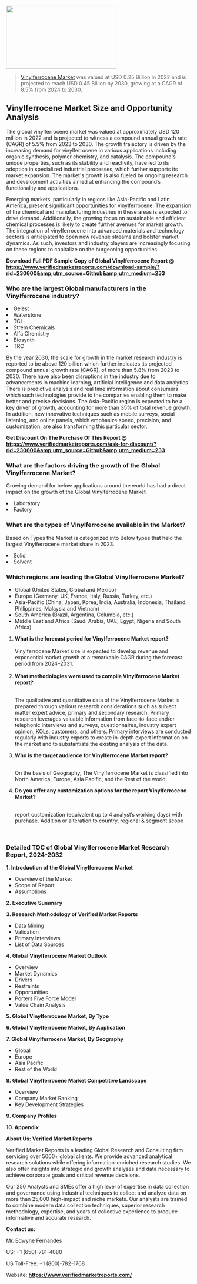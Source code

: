 <img src="https://ffe5etoiles.com/wp-content/uploads/2024/12/MST1-300x171.png" alt="" width="300" height="171" class="alignnone size-medium wp-image-20088" /><blockquote><p><p><a href="https://www.verifiedmarketreports.com/download-sample/?rid=230600&utm_source=Github&utm_medium=233" target="_blank">Vinylferrocene Market</a> was valued at USD 0.25 Billion in 2022 and is projected to reach USD 0.45 Billion by 2030, growing at a CAGR of 8.5% from 2024 to 2030.</p></blockquote><p><h2>Vinylferrocene Market Size and Opportunity Analysis</h2><p>The global vinylferrocene market was valued at approximately USD 120 million in 2022 and is projected to witness a compound annual growth rate (CAGR) of 5.5% from 2023 to 2030. The growth trajectory is driven by the increasing demand for vinylferrocene in various applications including organic synthesis, polymer chemistry, and catalysis. The compound's unique properties, such as its stability and reactivity, have led to its adoption in specialized industrial processes, which further supports its market expansion. The market's growth is also fueled by ongoing research and development activities aimed at enhancing the compound’s functionality and applications.</p><p>Emerging markets, particularly in regions like Asia-Pacific and Latin America, present significant opportunities for vinylferrocene. The expansion of the chemical and manufacturing industries in these areas is expected to drive demand. Additionally, the growing focus on sustainable and efficient chemical processes is likely to create further avenues for market growth. The integration of vinylferrocene into advanced materials and technology sectors is anticipated to open new revenue streams and bolster market dynamics. As such, investors and industry players are increasingly focusing on these regions to capitalize on the burgeoning opportunities.</p></p><p class=""><strong>Download Full PDF Sample Copy of Global Vinylferrocene Report @ <a href="https://www.verifiedmarketreports.com/download-sample/?rid=230600&amp;utm_source=Github&amp;utm_medium=233" target="_blank">https://www.verifiedmarketreports.com/download-sample/?rid=230600&amp;utm_source=Github&amp;utm_medium=233</a></strong></p><h3 id="" class="">Who are the largest Global manufacturers in the Vinylferrocene industry?</h3><p><li>Gelest</li><li> Waterstone</li><li> TCI</li><li> Strem Chemicals</li><li> Alfa Chemistry</li><li> Biosynth</li><li> TRC</li></p><div class=""><div class="" dir="" data-message-author-role="" data-message-id="" data-message-model-slug=""><div class=""><div class=""><div class=""><div class="" dir="" data-message-author-role="" data-message-id="" data-message-model-slug=""><div class=""><div class=""><p>By the year 2030, the scale for growth in the market research industry is reported to be above 120 billion which further indicates its projected compound annual growth rate (CAGR), of more than 5.8% from 2023 to 2030. There have also been disruptions in the industry due to advancements in machine learning, artificial intelligence and data analytics There is predictive analysis and real time information about consumers which such technologies provide to the companies enabling them to make better and precise decisions. The Asia-Pacific region is expected to be a key driver of growth, accounting for more than 35% of total revenue growth. In addition, new innovative techniques such as mobile surveys, social listening, and online panels, which emphasize speed, precision, and customization, are also transforming this particular sector.</p><p><strong>Get Discount On The Purchase Of This Report @&nbsp; <a href="https://www.verifiedmarketreports.com/ask-for-discount/?rid=230600&amp;utm_source=Github&amp;utm_medium=233" target="_blank">https://www.verifiedmarketreports.com/ask-for-discount/?rid=230600&amp;utm_source=Github&amp;utm_medium=233</a></strong></p></div></div></div></div></div></div></div></div><h3 id="" class="">What are the factors driving the growth of the Global Vinylferrocene Market?</h3><p id="" class="">Growing demand for below applications around the world has had a direct impact on the growth of the Global Vinylferrocene Market</p><p id="" class=""><li>Laboratory</li><li> Factory</li></p><h3 id="" class="">What are the types of Vinylferrocene available in the Market?</h3><p id="" class="">Based on Types the Market is categorized into Below types that held the largest Vinylferrocene market share In 2023.</p><p id="" class=""><li>Solid</li><li> Solvent</li></p><h3 id="" class="">Which regions are leading the Global Vinylferrocene Market?</h3><ul><li>Global (United States, Global and Mexico)</li><li>Europe (Germany, UK, France, Italy, Russia, Turkey, etc.)</li><li>Asia-Pacific (China, Japan, Korea, India, Australia, Indonesia, Thailand, Philippines, Malaysia and Vietnam)</li><li>South America (Brazil, Argentina, Columbia, etc.)</li><li>Middle East and Africa (Saudi Arabia, UAE, Egypt, Nigeria and South Africa)</li></ul><p><ol><li><strong>What is the forecast period for Vinylferrocene Market report?<br /></strong><br /><span data-sheets-root="1" data-sheets-value="{&quot;1&quot;:2,&quot;2&quot;:&quot;XXXX size is expected to develop revenue and exponential market growth at a remarkable CAGR during the forecast period from 2024&ndash;2030.&quot;}" data-sheets-userformat="{&quot;2&quot;:12674,&quot;4&quot;:{&quot;1&quot;:2,&quot;2&quot;:16776960},&quot;10&quot;:2,&quot;11&quot;:0,&quot;15&quot;:&quot;Arial&quot;,&quot;16&quot;:12}">Vinylferrocene Market size is expected to develop revenue and exponential market growth at a remarkable CAGR during the forecast period from 2024&ndash;2031.</span><br /><br /></li><li><strong>What methodologies were used to compile Vinylferrocene Market report?<br /><br /></strong><p>The qualitative and quantitative data of the&nbsp;Vinylferrocene Market is prepared through various research considerations such as subject matter expert advice, primary and secondary research. Primary research leverages valuable information from face-to-face and/or telephonic interviews and surveys, questionnaires, industry expert opinion, KOLs, customers, and others. Primary interviews are conducted regularly with industry experts to create in-depth expert information on the market and to substantiate the existing analysis of the data.&nbsp;</p></li><li><strong>Who is the target audience for Vinylferrocene Market report?<br /><br /></strong><p>On the basis of Geography, The&nbsp;Vinylferrocene Market is classified into North America, Europe, Asia Pacific, and the Rest of the world.</p></li><li><strong>Do you offer any customization options for the report Vinylferrocene Market?<br /><br /></strong><p>report customization (equivalent up to 4 analyst&rsquo;s working days) with purchase. Addition or alteration to country, regional &amp; segment scope</p><p>&nbsp;</p></li></ol></p><h3 id="" class="">Detailed TOC of Global Vinylferrocene Market Research Report, 2024-2032</h3><p id="" class=""><strong>1. Introduction of the Global Vinylferrocene Market</strong></p><ul><li>Overview of the Market</li><li>Scope of Report</li><li>Assumptions</li></ul><p id="" class=""><strong>2. Executive Summary</strong></p><p id="" class=""><strong>3. Research Methodology of&nbsp;Verified Market Reports</strong></p><ul><li>Data Mining</li><li>Validation</li><li>Primary Interviews</li><li>List of Data Sources</li></ul><p id="" class=""><strong>4. Global Vinylferrocene Market Outlook</strong></p><ul><li>Overview</li><li>Market Dynamics</li><li>Drivers</li><li>Restraints</li><li>Opportunities</li><li>Porters Five Force Model</li><li>Value Chain Analysis</li></ul><p id="" class=""><strong>5. Global Vinylferrocene Market, By&nbsp;Type</strong></p><p id="" class=""><strong>6. Global Vinylferrocene Market, By Application</strong></p><p id="" class=""><strong>7. Global Vinylferrocene Market, By Geography</strong></p><ul><li>Global</li><li>Europe</li><li>Asia Pacific</li><li>Rest of the World</li></ul><p id="" class=""><strong>8. Global Vinylferrocene Market Competitive Landscape</strong></p><ul><li>Overview</li><li>Company Market Ranking</li><li>Key Development Strategies</li></ul><p id="" class=""><strong>9. Company Profiles</strong></p><p id="" class=""><strong>10. Appendix</strong></p><p id="" class=""><strong>About Us: Verified Market Reports</strong></p><p id="" class="">Verified Market Reports is a leading Global Research and Consulting firm servicing over 5000+ global clients. We provide advanced analytical research solutions while offering information-enriched research studies. We also offer insights into strategic and growth analyses and data necessary to achieve corporate goals and critical revenue decisions.</p><p id="" class="">Our 250 Analysts and SMEs offer a high level of expertise in data collection and governance using industrial techniques to collect and analyze data on more than 25,000 high-impact and niche markets. Our analysts are trained to combine modern data collection techniques, superior research methodology, expertise, and years of collective experience to produce informative and accurate research.</p><p id="" class=""><strong>Contact us:</strong></p><p id="" class="">Mr. Edwyne Fernandes</p><p id="" class="">US: +1 (650)-781-4080</p><p id="" class="">US Toll-Free: +1 (800)-782-1768</p><p id="" class="">Website: <a target="" data-test-app-aware-link=""><strong>https://www.verifiedmarketreports.com/</strong></a></p>
